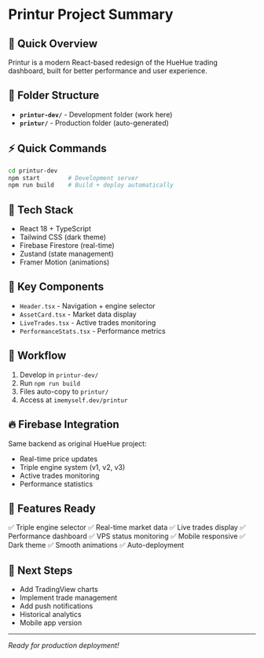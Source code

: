 # Printur Project Summary

## 🎯 Quick Overview
Printur is a modern React-based redesign of the HueHue trading dashboard, built for better performance and user experience.

## 📂 Folder Structure
- **`printur-dev/`** - Development folder (work here)
- **`printur/`** - Production folder (auto-generated)

## ⚡ Quick Commands
```bash
cd printur-dev
npm start        # Development server
npm run build    # Build + deploy automatically
```

## 🔧 Tech Stack
- React 18 + TypeScript
- Tailwind CSS (dark theme)
- Firebase Firestore (real-time)
- Zustand (state management)
- Framer Motion (animations)

## 🎨 Key Components
- `Header.tsx` - Navigation + engine selector
- `AssetCard.tsx` - Market data display
- `LiveTrades.tsx` - Active trades monitoring
- `PerformanceStats.tsx` - Performance metrics

## 🔄 Workflow
1. Develop in `printur-dev/`
2. Run `npm run build`
3. Files auto-copy to `printur/`
4. Access at `imemyself.dev/printur`

## 🔥 Firebase Integration
Same backend as original HueHue project:
- Real-time price updates
- Triple engine system (v1, v2, v3)
- Active trades monitoring
- Performance statistics

## 📱 Features Ready
✅ Triple engine selector
✅ Real-time market data
✅ Live trades display
✅ Performance dashboard
✅ VPS status monitoring
✅ Mobile responsive
✅ Dark theme
✅ Smooth animations
✅ Auto-deployment

## 🚀 Next Steps
- Add TradingView charts
- Implement trade management
- Add push notifications
- Historical analytics
- Mobile app version

---
*Ready for production deployment!*